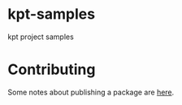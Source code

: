 # kpt-samples
kpt project samples


# Contributing

Some notes about publishing a package are [here](./notes.md).

